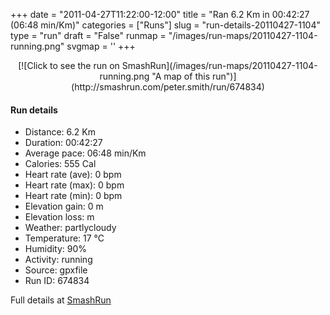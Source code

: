+++
date = "2011-04-27T11:22:00-12:00"
title = "Ran 6.2 Km in 00:42:27 (06:48 min/Km)"
categories = ["Runs"]
slug = "run-details-20110427-1104"
type = "run"
draft = "False"
runmap = "/images/run-maps/20110427-1104-running.png"
svgmap = '<polyline points="51 10, 54 15, 0 39, 78 58, 78 49, 63 55, 57 61, 56 80, 70 92, 75 93, 80 92, 89 88, 97 78, 99 66, 94 59, 84 61, 90 59, 93 59, 99 67, 94 83, 99 61, 90 58, 98 66, 94 82, 97 63, 94 59, 89 60, 92 60, 95 60, 99 68, 93 84, 98 72, 97 60, 94 58, 84 62, 91 58, 98 65, 93 84, 100 68, 94 60, 85 62, 94 59, 99 64, 100 69, 92 85, 95 86, 98 81, 97 60, 87 59, 92 56, 99 67, 92 84, 99 72, 96 62, 92 57, 71 46, 63 35, 61 22, 53 14, 51 7">'
+++



<!--more-->

<center>
[![Click to see the run on SmashRun](/images/run-maps/20110427-1104-running.png "A map of this run")](http://smashrun.com/peter.smith/run/674834)
</center>

#### Run details

* Distance: 6.2 Km
* Duration: 00:42:27
* Average pace: 06:48 min/Km
* Calories: 555 Cal
* Heart rate (ave): 0 bpm
* Heart rate (max): 0 bpm
* Heart rate (min): 0 bpm
* Elevation gain: 0 m
* Elevation loss:  m
* Weather: partlycloudy
* Temperature: 17 &deg;C
* Humidity: 90%
* Activity: running
* Source: gpxfile
* Run ID: 674834

Full details at [SmashRun](http://smashrun.com/peter.smith/run/674834)